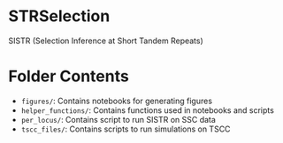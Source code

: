 # STRSelection
SISTR (Selection Inference at Short Tandem Repeats)

# Folder Contents
* `figures/`: Contains notebooks for generating figures
* `helper_functions/`: Contains functions used in notebooks and scripts
* `per_locus/`: Contains script to run SISTR on SSC data
* `tscc_files/`: Contains scripts to run simulations on TSCC
